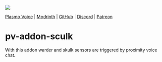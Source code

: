 ![](https://i.imgur.com/QhULmGB.png)

<div>
    <a href="https://modrinth.com/mod/plasmo-voice">Plasmo Voice</a>
    <span> | </span>
    <a href="https://modrinth.com/plugin/pv-addon-sculk">Modrinth</a>
    <span> | </span>
    <a href="https://github.com/plasmoapp/pv-addon-sculk/">GitHub</a>
    <span> | </span>
    <a href="https://discord.com/invite/uueEqzwCJJ">Discord</a>
     <span> | </span>
    <a href="https://www.patreon.com/plasmomc">Patreon</a>
</div>

# pv-addon-sculk

With this addon warder and skulk sensors are triggered by proximity voice chat.
